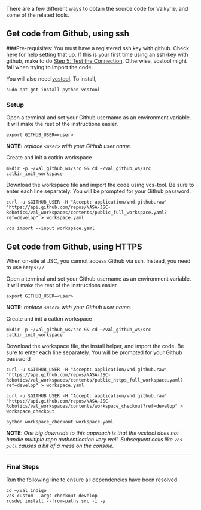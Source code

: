 There are a few different ways to obtain the source code for Valkyrie, and some of the related tools.

## Get code from Github, using ssh
###Pre-requisites:
You must have a registered ssh key with github.  Check [here](https://help.github.com/articles/generating-ssh-keys/) for help setting that up.  If this is your first time using an ssh-key with github, make to do [Step 5: Test the Connection](https://help.github.com/articles/generating-ssh-keys/#step-5-test-the-connection).  Otherwise, vcstool might fail when trying to import the code.

You will also need [vcstool](https://github.com/dirk-thomas/vcstool).  To install, 

    sudo apt-get install python-vcstool

### Setup
Open a terminal and set your Github username as an environment variable.  It will make the rest of the instructions easier.

    export GITHUB_USER=<user>

**NOTE:** _replace `<user>` with your Github user name._

Create and init a catkin workspace  

    mkdir -p ~/val_github_ws/src && cd ~/val_github_ws/src
    catkin_init_workspace

Download the workspace file and import the code using vcs-tool.  Be sure to enter each line separately.  You will be prompted for your Github password.

    curl -u $GITHUB_USER -H "Accept: application/vnd.github.raw" "https://api.github.com/repos/NASA-JSC-Robotics/val_workspaces/contents/public_full_workspace.yaml?ref=develop" > workspace.yaml

    vcs import --input workspace.yaml


## Get code from Github, using HTTPS
When on-site at JSC, you cannot access Github via ssh.  Instead, you need to use `https://`

Open a terminal and set your Github username as an environment variable.  It will make the rest of the instructions easier.

    export GITHUB_USER=<user>

**NOTE**: _replace `<user>` with your Github user name._

Create and init a catkin workspace  

    mkdir -p ~/val_github_ws/src && cd ~/val_github_ws/src
    catkin_init_workspace

Download the workspace file, the install helper, and import the code.  Be sure to enter each line separately.  You will be prompted for your Github password

    curl -u $GITHUB_USER -H "Accept: application/vnd.github.raw" "https://api.github.com/repos/NASA-JSC-Robotics/val_workspaces/contents/public_https_full_workspace.yaml?ref=develop" > workspace.yaml

    curl -u $GITHUB_USER -H "Accept: application/vnd.github.raw" "https://api.github.com/repos/NASA-JSC-Robotics/val_workspaces/contents/workspace_checkout?ref=develop" > workspace_checkout

    python workspace_checkout workspace.yaml


**NOTE**: _One big downside to this approach is that the vcstool does not handle multiple repo authentication very well.  Subsequent calls like `vcs pull` causes a bit of a mess on the console._

*** 

### Final Steps
Run the following line to ensure all dependencies have been resolved.

    cd ~/val_indigo
    vcs custom --args checkout develop
    rosdep install --from-paths src -i -y
